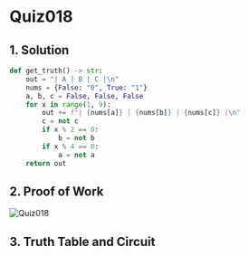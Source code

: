 # Quiz018

## 1. Solution
```.py
def get_truth() -> str:
    out = "| A | B | C |\n"
    nums = {False: "0", True: "1"}
    a, b, c = False, False, False
    for x in range(1, 9):
        out += f"| {nums[a]} | {nums[b]} | {nums[c]} |\n"
        c = not c
        if x % 2 == 0:
            b = not b
        if x % 4 == 0:
            a = not a
    return out
```
## 2. Proof of Work
![Quiz018](https://github.com/AntGra25/unit2-CS24/assets/142757981/a4bc3c4c-db77-4f01-a7ed-677d81e0b822)

## 3. Truth Table and Circuit
